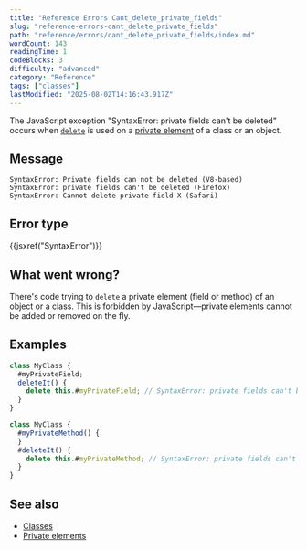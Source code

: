 ```yaml
---
title: "Reference Errors Cant_delete_private_fields"
slug: "reference-errors-cant_delete_private_fields"
path: "reference/errors/cant_delete_private_fields/index.md"
wordCount: 143
readingTime: 1
codeBlocks: 3
difficulty: "advanced"
category: "Reference"
tags: ["classes"]
lastModified: "2025-08-02T14:16:43.917Z"
---
```



The JavaScript exception "SyntaxError: private fields can't be deleted" occurs when [`delete`](/en-US/docs/Web/JavaScript/Reference/Operators/delete) is used on a [private element](/en-US/docs/Web/JavaScript/Reference/Classes/Private_elements) of a class or an object.

## Message

```plain
SyntaxError: Private fields can not be deleted (V8-based)
SyntaxError: private fields can't be deleted (Firefox)
SyntaxError: Cannot delete private field X (Safari)
```

## Error type

{{jsxref("SyntaxError")}}

## What went wrong?

There's code trying to `delete` a private element (field or method) of an object or a class. This is forbidden by JavaScript—private elements cannot be added or removed on the fly.

## Examples

```js example-bad
class MyClass {
  #myPrivateField;
  deleteIt() {
    delete this.#myPrivateField; // SyntaxError: private fields can't be deleted
  }
}
```

```js example-bad
class MyClass {
  #myPrivateMethod() {
  }
  #deleteIt() {
    delete this.#myPrivateMethod; // SyntaxError: private fields can't be deleted
  }
}
```

## See also

- [Classes](/en-US/docs/Web/JavaScript/Reference/Classes)
- [Private elements](/en-US/docs/Web/JavaScript/Reference/Classes/Private_elements)
